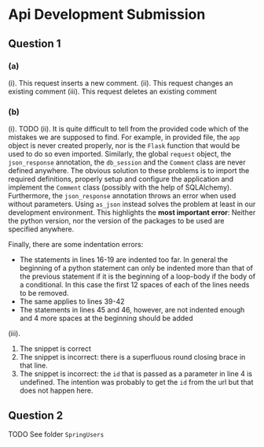 
# Api Development Submission

## Question 1

### (a)

  (i). This request inserts a new comment.
  (ii). This request changes an existing comment
  (iii). This request deletes an existing comment

### (b)

  (i). TODO
  (ii). It is quite difficult to tell from the provided code which of the mistakes we are supposed to find. For example, in provided file, the `app` object is never created properly, nor is the `Flask` function that would be used to do so even imported. Similarly, the global `request` object, the `json_response` annotation, the `db_session` and the `Comment` class are never defined anywhere. The obvious solution to these problems is to import the required definitions, properly setup and configure the application and implement the `Comment` class (possibly with the help of SQLAlchemy). Furthermore, the `json_response` annotation throws an error when used without parameters. Using `as_json` instead solves the problem at least in our development environment. This highlights the **most important error**: Neither the python version, nor the version of the packages to be used are specified anywhere.

  Finally, there are some indentation errors: 

  * The statements in lines 16-19 are indented too far. In general the beginning of a python statement can only be indented more than that of the previous statement if it is the beginning of a loop-body if the body of a conditional. In this case the first 12 spaces of each of the lines needs to be removed.
  * The same applies to lines 39-42
  * The statements in lines 45 and 46, however, are not indented enough and 4 more spaces at the beginning should be added 

  (iii).

  1. The snippet is correct
  2. The snippet is incorrect: there is a superfluous round closing brace in that line.
  3. The snippet is incorrect: the `id` that is passed as a parameter in line 4 is undefined. The intention was probably to get the `id` from the url but that does not happen here.
  
  

## Question 2

  TODO See folder `SpringUsers`
